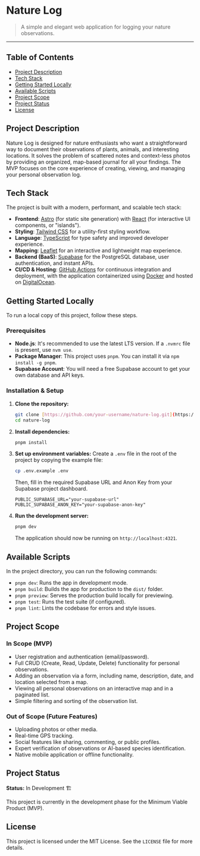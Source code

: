 # Nature Log

> A simple and elegant web application for logging your nature observations.

---

## Table of Contents

- [Project Description](#project-description)
- [Tech Stack](#tech-stack)
- [Getting Started Locally](#getting-started-locally)
- [Available Scripts](#available-scripts)
- [Project Scope](#project-scope)
- [Project Status](#project-status)
- [License](#license)

## Project Description

Nature Log is designed for nature enthusiasts who want a straightforward way to document their observations of plants, animals, and interesting locations. It solves the problem of scattered notes and context-less photos by providing an organized, map-based journal for all your findings. The MVP focuses on the core experience of creating, viewing, and managing your personal observation log.

## Tech Stack

The project is built with a modern, performant, and scalable tech stack:

- **Frontend**: [Astro](https://astro.build/) (for static site generation) with [React](https://react.dev/) (for interactive UI components, or "islands").
- **Styling**: [Tailwind CSS](https://tailwindcss.com/) for a utility-first styling workflow.
- **Language**: [TypeScript](https://www.typescriptlang.org/) for type safety and improved developer experience.
- **Mapping**: [Leaflet](https://leafletjs.com/) for an interactive and lightweight map experience.
- **Backend (BaaS)**: [Supabase](https://supabase.com/) for the PostgreSQL database, user authentication, and instant APIs.
- **CI/CD & Hosting**: [GitHub Actions](https://github.com/features/actions) for continuous integration and deployment, with the application containerized using [Docker](https://www.docker.com/) and hosted on [DigitalOcean](https://www.digitalocean.com/).

## Getting Started Locally

To run a local copy of this project, follow these steps.

### Prerequisites

- **Node.js**: It's recommended to use the latest LTS version. If a `.nvmrc` file is present, use `nvm use`.
- **Package Manager**: This project uses `pnpm`. You can install it via `npm install -g pnpm`.
- **Supabase Account**: You will need a free Supabase account to get your own database and API keys.

### Installation & Setup

1.  **Clone the repository:**

    ```bash
    git clone [https://github.com/your-username/nature-log.git](https://github.com/your-username/nature-log.git)
    cd nature-log
    ```

2.  **Install dependencies:**

    ```bash
    pnpm install
    ```

3.  **Set up environment variables:**
    Create a `.env` file in the root of the project by copying the example file:

    ```bash
    cp .env.example .env
    ```

    Then, fill in the required Supabase URL and Anon Key from your Supabase project dashboard.

    ```env
    PUBLIC_SUPABASE_URL="your-supabase-url"
    PUBLIC_SUPABASE_ANON_KEY="your-supabase-anon-key"
    ```

4.  **Run the development server:**

    ```bash
    pnpm dev
    ```

    The application should now be running on `http://localhost:4321`.

## Available Scripts

In the project directory, you can run the following commands:

- `pnpm dev`: Runs the app in development mode.
- `pnpm build`: Builds the app for production to the `dist/` folder.
- `pnpm preview`: Serves the production build locally for previewing.
- `pnpm test`: Runs the test suite (if configured).
- `pnpm lint`: Lints the codebase for errors and style issues.

## Project Scope

### In Scope (MVP)

- User registration and authentication (email/password).
- Full CRUD (Create, Read, Update, Delete) functionality for personal observations.
- Adding an observation via a form, including name, description, date, and location selected from a map.
- Viewing all personal observations on an interactive map and in a paginated list.
- Simple filtering and sorting of the observation list.

### Out of Scope (Future Features)

- Uploading photos or other media.
- Real-time GPS tracking.
- Social features like sharing, commenting, or public profiles.
- Expert verification of observations or AI-based species identification.
- Native mobile application or offline functionality.

## Project Status

**Status:** In Development 🏗️

This project is currently in the development phase for the Minimum Viable Product (MVP).

## License

This project is licensed under the MIT License. See the `LICENSE` file for more details.
